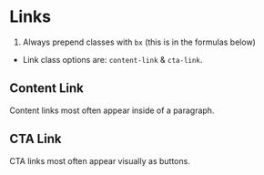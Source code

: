 # Links

1. Always prepend classes with `bx` (this is <prepend> in the formulas below)
* Link class options are: `content-link` & `cta-link`.

## Content Link
Content links most often appear inside of a paragraph. 


## CTA Link
CTA links most often appear visually as buttons.